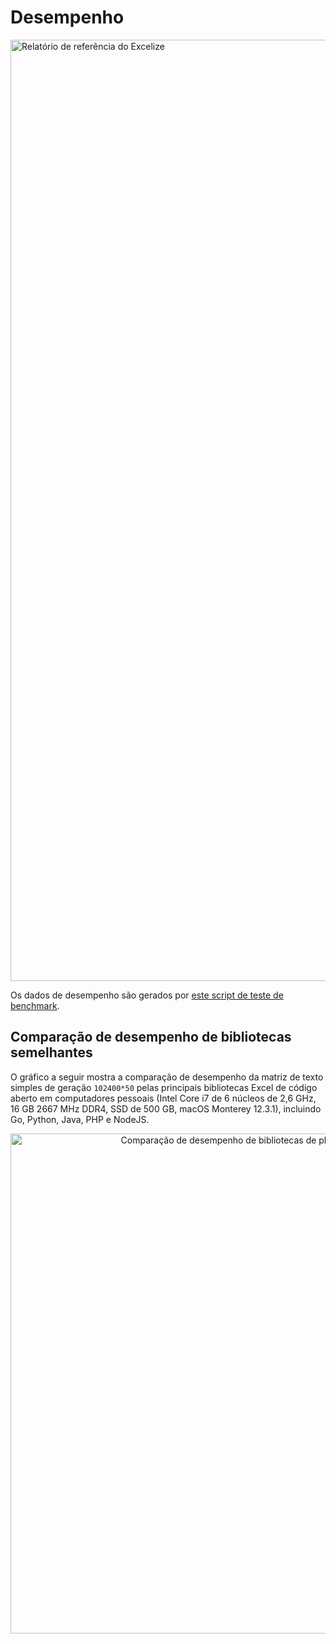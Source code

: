 # Desempenho

<a href="https://xuri.me/wp-content/uploads/2016/08/excelize-performance.svg"><img src="https://xuri.me/wp-content/uploads/2016/08/excelize-performance.svg" alt="Relatório de referência do Excelize" width="1506"></a>

Os dados de desempenho são gerados por [este script de teste de benchmark](https://github.com/xuri/excelize-benchmark).

## Comparação de desempenho de bibliotecas semelhantes

O gráfico a seguir mostra a comparação de desempenho da matriz de texto simples de geração `102400*50` pelas principais bibliotecas Excel de código aberto em computadores pessoais (Intel Core i7 de 6 núcleos de 2,6 GHz, 16 GB 2667 MHz DDR4, SSD de 500 GB, macOS Monterey 12.3.1), incluindo Go, Python, Java, PHP e NodeJS.

<p align="center"><img width="800" src="https://xuri.me/wp-content/uploads/2016/08/excelize-golang-library-for-reading-and-writing-xlsx-files-3.svg" alt="Comparação de desempenho de bibliotecas de planilhas semelhantes"></p>

